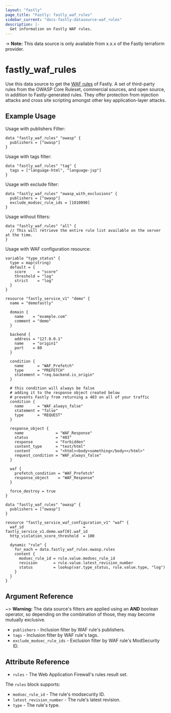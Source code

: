 ```yaml
---
layout: "fastly"
page_title: "Fastly: fastly_waf_rules"
sidebar_current: "docs-fastly-datasource-waf_rules"
description: |-
  Get information on Fastly WAF rules.
---
```


-> **Note:** This data source is only available from x.x.x of the Fastly terraform provider.

# fastly_waf_rules

Use this data source to get the [WAF rules][1] of Fastly. A set of third-party rules from the OWASP Core Ruleset, commercial sources, and open source, in addition to Fastly-generated rules.
They offer protection from injection attacks and cross site scripting amongst other key application-layer attacks.

## Example Usage

Usage with publishers Filter:

```hcl
data "fastly_waf_rules" "owasp" {
  publishers = ["owasp"]
}
```

Usage with tags filter:

```hcl
data "fastly_waf_rules" "tag" {
  tags = ["language-html", "language-jsp"]
}
```

Usage with exclude filter:

```hcl
data "fastly_waf_rules" "owasp_with_exclusions" {
  publishers = ["owasp"]
  exclude_modsec_rule_ids = [1010090]
}
```

Usage without filters:

```hcl
data "fastly_waf_rules" "all" {
  // This will retrieve the entire rule list available on the server at the time.
}
```

Usage with WAF configuration resource:

```hcl
variable "type_status" {
  type = map(string)
  default = {
    score     = "score"
    threshold = "log"
    strict    = "log"
  }
}

resource "fastly_service_v1" "demo" {
  name = "demofastly"

  domain {
    name    = "example.com"
    comment = "demo"
  }

  backend {
    address = "127.0.0.1"
    name    = "origin1"
    port    = 80
  }

  condition {
    name      = "WAF_Prefetch"
    type      = "PREFETCH"
    statement = "req.backend.is_origin"
  }

  # this condition will always be false
  # adding it to the response object created below
  # prevents Fastly from returning a 403 on all of your traffic
  condition {
    name      = "WAF_always_false"
    statement = "false"
    type      = "REQUEST"
  }

  response_object {
    name              = "WAF_Response"
    status            = "403"
    response          = "Forbidden"
    content_type      = "text/html"
    content           = "<html><body>something</body></html>"
    request_condition = "WAF_always_false"
  }

  waf {
    prefetch_condition = "WAF_Prefetch"
    response_object    = "WAF_Response"
  }

  force_destroy = true
}

data "fastly_waf_rules" "owasp" {
  publishers = ["owasp"]
}

resource "fastly_service_waf_configuration_v1" "waf" {
  waf_id                          = fastly_service_v1.demo.waf[0].waf_id
  http_violation_score_threshold  = 100

  dynamic "rule" {
    for_each = data.fastly_waf_rules.owasp.rules
    content {
      modsec_rule_id = rule.value.modsec_rule_id
      revision       = rule.value.latest_revision_number
      status         = lookup(var.type_status, rule.value.type, "log")
    }
  }
}
```

## Argument Reference

~> **Warning:** The data source's filters are applied using an **AND** boolean operator, so depending on the combination of those, 
they may become mutually exclusive.

* `publishers` - Inclusion filter by WAF rule's publishers.
* `tags` - Inclusion filter by WAF rule's tags.
* `exclude_modsec_rule_ids` - Exclusion filter by WAF rule's ModSecurity ID.

## Attribute Reference

* `rules` - The Web Application Firewall's rules result set.

The `rules` block supports:

* `modsec_rule_id` - The rule's modsecurity ID.
* `latest_revision_number` - The rule's latest revision.
* `type` - The rule's type.

[1]: https://docs.fastly.com/api/ngwaf#ngwaf_rules
